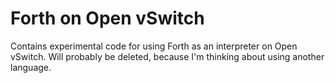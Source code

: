 Forth on Open vSwitch
=====================
Contains experimental code for using Forth as an interpreter on Open
vSwitch.  Will probably be deleted, because I'm thinking about using another
language.
